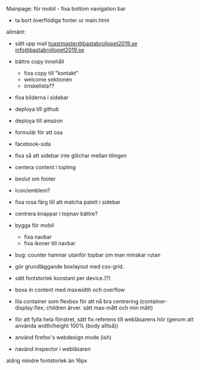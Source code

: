 Mainpage:
	för mobil
	- fixa bottom navigation bar
- ta bort överflödiga fonter ur main.html

allmänt:
- sätt upp mail
     toastmaster@bastabrollopet2019.se
     info@bastabrollopet2019.se
- bättre copy innehåll
  - fixa copy till "kontakt"
  - welcome sektionen
  - önskelista??










- fixa bilderna i sidebar
- deploya till github
- deploya till amazon
- formulär för att osa
- facebook-sida
- fixa så att sidebar inte glitchar mellan tilingen
- centera content i topImg
- beslut om footer
- icon/emblem?
- fixa rosa färg till att matcha palett i sidebar
- centrera knappar i topnav bättre?
- bygga för mobil
  - fixa navbar
  - fixa ikoner till navbar
- bug: counter hamnar utanför topbar om man minskar rutan


- gör grundläggande boxlayout med css-grid.
- sätt fontstorlek konstant per device.(?)
- boxa in content med maxwidth och overflow
- lila container som flexbox för att nå bra centrering (container- display:flex; children ärver. sätt max-mått och min mått)
- för att fylla hela fönstret, sätt fix referens till webläsarens hör (genom att använda width/height 100% (body alltså))
- använd firefox's webdesign mode (ish)
- navänd inspector i webläsaren




aldrig mindre fontstorlek än 16px